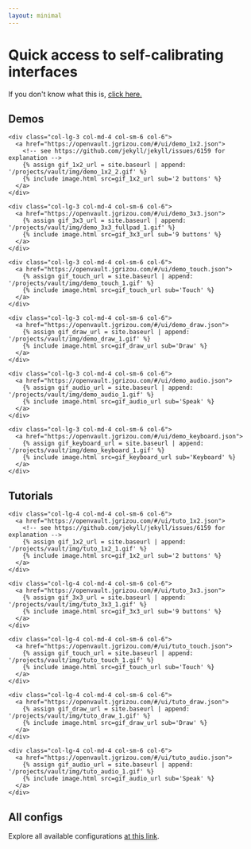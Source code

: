 ```yaml
---
layout: minimal
---
```


# Quick access to self-calibrating interfaces

If you don't know what this is, [click here.](https://jgrizou.com/projects/vault/)

## Demos

<div class="container">
  <div class="row align-items-center justify-content-center">

    <div class="col-lg-3 col-md-4 col-sm-6 col-6">
      <a href="https://openvault.jgrizou.com/#/ui/demo_1x2.json">
        <!-- see https://github.com/jekyll/jekyll/issues/6159 for explanation -->
        {% assign gif_1x2_url = site.baseurl | append: '/projects/vault/img/demo_1x2_2.gif' %}
        {% include image.html src=gif_1x2_url sub='2 buttons' %}
      </a>
    </div>

    <div class="col-lg-3 col-md-4 col-sm-6 col-6">
      <a href="https://openvault.jgrizou.com/#/ui/demo_3x3.json">
        {% assign gif_3x3_url = site.baseurl | append: '/projects/vault/img/demo_3x3_fullpad_1.gif' %}
        {% include image.html src=gif_3x3_url sub='9 buttons' %}
      </a>
    </div>

    <div class="col-lg-3 col-md-4 col-sm-6 col-6">
      <a href="https://openvault.jgrizou.com/#/ui/demo_touch.json">
        {% assign gif_touch_url = site.baseurl | append: '/projects/vault/img/demo_touch_1.gif' %}
        {% include image.html src=gif_touch_url sub='Touch' %}
      </a>
    </div>

    <div class="col-lg-3 col-md-4 col-sm-6 col-6">
      <a href="https://openvault.jgrizou.com/#/ui/demo_draw.json">
        {% assign gif_draw_url = site.baseurl | append: '/projects/vault/img/demo_draw_1.gif' %}
        {% include image.html src=gif_draw_url sub='Draw' %}
      </a>
    </div>

    <div class="col-lg-3 col-md-4 col-sm-6 col-6">
      <a href="https://openvault.jgrizou.com/#/ui/demo_audio.json">
        {% assign gif_audio_url = site.baseurl | append: '/projects/vault/img/demo_audio_1.gif' %}
        {% include image.html src=gif_audio_url sub='Speak' %}
      </a>
    </div>

    <div class="col-lg-3 col-md-4 col-sm-6 col-6">
      <a href="https://openvault.jgrizou.com/#/ui/demo_keyboard.json">
        {% assign gif_keyboard_url = site.baseurl | append: '/projects/vault/img/demo_keyboard_1.gif' %}
        {% include image.html src=gif_keyboard_url sub='Keyboard' %}
      </a>
    </div>

  </div>
</div>


## Tutorials

<div class="container">
  <div class="row align-items-center justify-content-center">

    <div class="col-lg-4 col-md-4 col-sm-6 col-6">
      <a href="https://openvault.jgrizou.com/#/ui/tuto_1x2.json">
        <!-- see https://github.com/jekyll/jekyll/issues/6159 for explanation -->
        {% assign gif_1x2_url = site.baseurl | append: '/projects/vault/img/tuto_1x2_1.gif' %}
        {% include image.html src=gif_1x2_url sub='2 buttons' %}
      </a>
    </div>

    <div class="col-lg-4 col-md-4 col-sm-6 col-6">
      <a href="https://openvault.jgrizou.com/#/ui/tuto_3x3.json">
        {% assign gif_3x3_url = site.baseurl | append: '/projects/vault/img/tuto_3x3_1.gif' %}
        {% include image.html src=gif_3x3_url sub='9 buttons' %}
      </a>
    </div>

    <div class="col-lg-4 col-md-4 col-sm-6 col-6">
      <a href="https://openvault.jgrizou.com/#/ui/tuto_touch.json">
        {% assign gif_touch_url = site.baseurl | append: '/projects/vault/img/tuto_touch_1.gif' %}
        {% include image.html src=gif_touch_url sub='Touch' %}
      </a>
    </div>

    <div class="col-lg-4 col-md-4 col-sm-6 col-6">
      <a href="https://openvault.jgrizou.com/#/ui/tuto_draw.json">
        {% assign gif_draw_url = site.baseurl | append: '/projects/vault/img/tuto_draw_1.gif' %}
        {% include image.html src=gif_draw_url sub='Draw' %}
      </a>
    </div>

    <div class="col-lg-4 col-md-4 col-sm-6 col-6">
      <a href="https://openvault.jgrizou.com/#/ui/tuto_audio.json">
        {% assign gif_audio_url = site.baseurl | append: '/projects/vault/img/tuto_audio_1.gif' %}
        {% include image.html src=gif_audio_url sub='Speak' %}
      </a>
    </div>

  </div>
</div>


## All configs

Explore all available configurations [at this link](https://openvault.jgrizou.com/#/level-selection).
